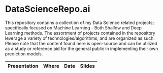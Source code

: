 # DataScienceRepo.ai
This repository contains a collection of  my Data Science related projects; specifically focused on Machine Learning - Both Shallow and Deep Learning methods.  The assortment of  projects contained in the repository leverage  a variety of technologies/algorithms; and are organized as such. Please note that the content found here is open-source and can be utilized as a study or reference aid for the general public in implementing their own prediction models.

<table>
<thead>
<tr>
<th align="center">Presentation</th>
<th align="center">Where</th>
<th align="center">Date</th>
<th align="center">Slides</th>
</tr>
<thead>
<table>
